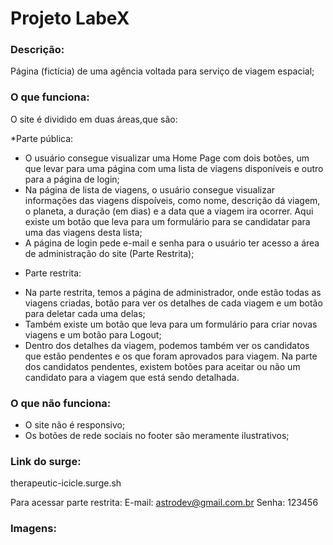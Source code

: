 # Projeto LabeX

### Descrição:
Página (fictícia) de uma agência voltada para serviço de viagem espacial;

### O que funciona:
 O site é dividido em duas áreas,que são:
 
 *Parte pública:
 - O usuário consegue visualizar uma Home Page com dois botões, um que levar para uma página com uma lista de viagens disponíveis e outro para a página de login;
 - Na página de lista de viagens, o usuário consegue visualizar informações das viagens dispoíveis, como nome, descrição dá viagem, o planeta, a duração (em dias) e a data que a viagem ira ocorrer. Aqui existe um botão que leva para um formulário  para se candidatar para uma das viagens desta lista;
 - A página de login pede e-mail e senha para o usuário ter acesso a área de administração do site (Parte Restrita);

 * Parte restrita:
 - Na parte restrita, temos a página de administrador, onde estão todas as viagens criadas, botão para ver os detalhes de cada viagem e um botão para deletar cada uma delas;
 - Também existe um botão que leva para um formulário para criar novas viagens e um botão para Logout;
 - Dentro dos detalhes da viagem, podemos também ver os candidatos que estão pendentes e os que foram aprovados para viagem. Na parte dos candidatos pendentes, existem botões para aceitar ou não um candidato para a viagem que está sendo detalhada.

 ### O que não funciona:
 - O site não é responsivo;
- Os botões de rede sociais no footer são meramente ilustrativos;

### Link do surge:

therapeutic-icicle.surge.sh

Para acessar parte restrita:
E-mail: astrodev@gmail.com.br
Senha: 123456

### Imagens:

